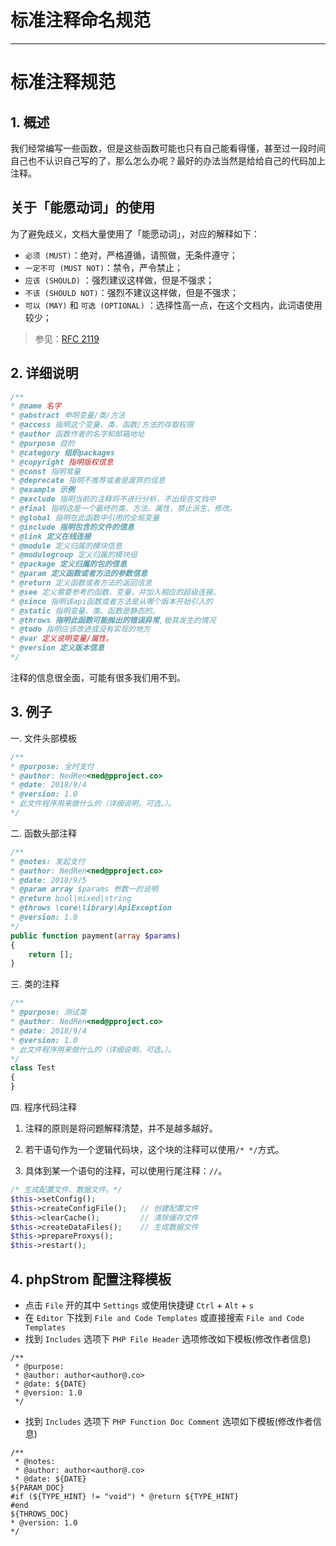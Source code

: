 # 标准注释命名规范


----------
# 标准注释规范

## 1. 概述

我们经常编写一些函数，但是这些函数可能也只有自己能看得懂，甚至过一段时间自己也不认识自己写的了，那么怎么办呢？最好的办法当然是给给自己的代码加上注释。

## 关于「能愿动词」的使用

为了避免歧义，文档大量使用了「能愿动词」，对应的解释如下：

* `必须 (MUST)`：绝对，严格遵循，请照做，无条件遵守；
* `一定不可 (MUST NOT)`：禁令，严令禁止；
* `应该 (SHOULD)` ：强烈建议这样做，但是不强求；
* `不该 (SHOULD NOT)`：强烈不建议这样做，但是不强求；
* `可以 (MAY)` 和 `可选 (OPTIONAL)` ：选择性高一点，在这个文档内，此词语使用较少；

> 参见：[RFC 2119](http://www.ietf.org/rfc/rfc2119.txt)


## 2. 详细说明

```php
/**
* @name 名字
* @abstract 申明变量/类/方法
* @access 指明这个变量、类、函数/方法的存取权限
* @author 函数作者的名字和邮箱地址
* @purpose 目的
* @category 组织packages
* @copyright 指明版权信息
* @const 指明常量
* @deprecate 指明不推荐或者是废弃的信息
* @example 示例
* @exclude 指明当前的注释将不进行分析，不出现在文挡中
* @final 指明这是一个最终的类、方法、属性，禁止派生、修改。
* @global 指明在此函数中引用的全局变量
* @include 指明包含的文件的信息
* @link 定义在线连接
* @module 定义归属的模块信息
* @modulegroup 定义归属的模块组
* @package 定义归属的包的信息
* @param 定义函数或者方法的参数信息
* @return 定义函数或者方法的返回信息
* @see 定义需要参考的函数、变量，并加入相应的超级连接。
* @since 指明该api函数或者方法是从哪个版本开始引入的
* @static 指明变量、类、函数是静态的。
* @throws 指明此函数可能抛出的错误异常,极其发生的情况
* @todo 指明应该改进或没有实现的地方
* @var 定义说明变量/属性。
* @version 定义版本信息
*/
```

注释的信息很全面，可能有很多我们用不到。

## 3. 例子

一. 文件头部模板

```php
/** 
* @purpose: 全时支付
* @author: NedRen<ned@pproject.co>
* @date: 2018/9/4
* @version: 1.0
* 此文件程序用来做什么的（详细说明，可选。）。 
*/
```

二. 函数头部注释

```php
/**
* @notes: 发起支付
* @author: NedRen<ned@pproject.co>
* @date: 2018/9/5
* @param array $params 参数一的说明 
* @return bool|mixed|string
* @throws \core\library\ApiException
* @version: 1.0
*/
public function payment(array $params)
{
	return [];
}
```

三. 类的注释

```php
/** 
* @purpose: 测试类
* @author: NedRen<ned@pproject.co>
* @date: 2018/9/4
* @version: 1.0
* 此文件程序用来做什么的（详细说明，可选。）。 
*/ 
class Test   
{
}
```

四. 程序代码注释

1. 注释的原则是将问题解释清楚，并不是越多越好。

2. 若干语句作为一个逻辑代码块，这个块的注释可以使用`/* */`方式。

3. 具体到某一个语句的注释，可以使用行尾注释：`//`。

```php
/* 生成配置文件、数据文件。*/  
$this->setConfig();  
$this->createConfigFile();   // 创建配置文件  
$this->clearCache();         // 清除缓存文件  
$this->createDataFiles();    // 生成数据文件  
$this->prepareProxys();  
$this->restart();  
```
## 4. phpStrom 配置注释模板

- 点击 `File` 开的其中 `Settings` 或使用快捷键 `Ctrl` + `Alt` + `s`
- 在 `Editor` 下找到 `File and Code Templates` 或直接搜索 `File and Code Templates`
- 找到 `Includes` 选项下 `PHP File Header` 选项修改如下模板(修改作者信息)
```
/**
 * @purpose:     
 * @author: author<author@.co>
 * @date: ${DATE}
 * @version: 1.0
 */
```
- 找到 `Includes` 选项下 `PHP Function Doc Comment` 选项如下模板(修改作者信息)

```
/**
 * @notes:
 * @author: author<author@.co>
 * @date: ${DATE}
${PARAM_DOC}
#if (${TYPE_HINT} != "void") * @return ${TYPE_HINT}
#end
${THROWS_DOC}
* @version: 1.0
*/
```
